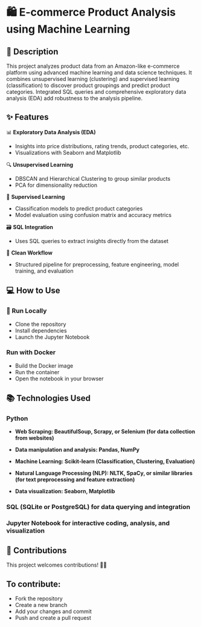 # 🛍️ E-commerce Product Analysis using Machine Learning
## 📝 Description
This project analyzes product data from an Amazon-like e-commerce platform using advanced machine learning and data science techniques. It combines unsupervised learning (clustering) and supervised learning (classification) to discover product groupings and predict product categories. Integrated SQL queries and comprehensive exploratory data analysis (EDA) add robustness to the analysis pipeline.

## ✨ Features

📊 **Exploratory Data Analysis (EDA)**  
- Insights into price distributions, rating trends, product categories, etc.  
- Visualizations with Seaborn and Matplotlib

🔍 **Unsupervised Learning**  
- DBSCAN and Hierarchical Clustering to group similar products  
- PCA for dimensionality reduction

🧠 **Supervised Learning**  
- Classification models to predict product categories  
- Model evaluation using confusion matrix and accuracy metrics

🗃️ **SQL Integration**  
- Uses SQL queries to extract insights directly from the dataset

📂 **Clean Workflow**  
- Structured pipeline for preprocessing, feature engineering, model training, and evaluation


## 💻 How to Use

### 🔧 Run Locally

* Clone the repository
* Install dependencies
* Launch the Jupyter Notebook

### Run with Docker
* Build the Docker image
* Run the container
* Open the notebook in your browser

## 📚 Technologies Used
### Python

* **Web Scraping: BeautifulSoup, Scrapy, or Selenium (for data collection from websites)**

* **Data manipulation and analysis: Pandas, NumPy**

* **Machine Learning: Scikit-learn (Classification, Clustering, Evaluation)**

* **Natural Language Processing (NLP): NLTK, SpaCy, or similar libraries (for text preprocessing and feature extraction)**

* **Data visualization: Seaborn, Matplotlib**

### SQL (SQLite or PostgreSQL) for data querying and integration

### Jupyter Notebook for interactive coding, analysis, and visualization

## 🤝 Contributions
This project welcomes contributions! 🧑‍💻

## To contribute:

* Fork the repository
* Create a new branch
* Add your changes and commit
* Push and create a pull request
